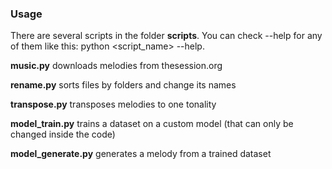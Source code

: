 ### Usage

There are several scripts in the folder **scripts**. You can check --help for any of them like this: python <script_name> --help.

**music.py** downloads melodies from thesession.org

**rename.py** sorts files by folders and change its names

**transpose.py** transposes melodies to one tonality

**model_train.py** trains a dataset on a custom model (that can only be changed inside the code)

**model_generate.py** generates a melody from a trained dataset
